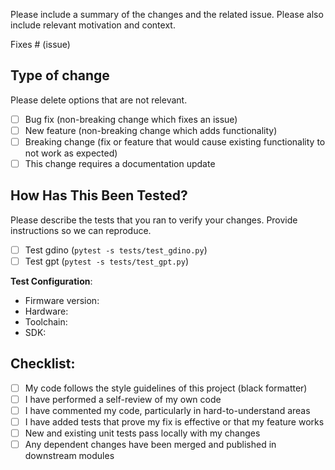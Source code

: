 
Please include a summary of the changes and the related issue. 
Please also include relevant motivation and context.

Fixes # (issue)

## Type of change

Please delete options that are not relevant.

- [ ] Bug fix (non-breaking change which fixes an issue)
- [ ] New feature (non-breaking change which adds functionality)
- [ ] Breaking change (fix or feature that would cause existing functionality to not work as expected)
- [ ] This change requires a documentation update

## How Has This Been Tested?

Please describe the tests that you ran to verify your changes. 
Provide instructions so we can reproduce. 

- [ ] Test gdino (`pytest -s tests/test_gdino.py`)
- [ ] Test gpt (`pytest -s tests/test_gpt.py`)

**Test Configuration**:
* Firmware version:
* Hardware:
* Toolchain:
* SDK:

## Checklist:

- [ ] My code follows the style guidelines of this project (black formatter)
- [ ] I have performed a self-review of my own code
- [ ] I have commented my code, particularly in hard-to-understand areas
- [ ] I have added tests that prove my fix is effective or that my feature works
- [ ] New and existing unit tests pass locally with my changes
- [ ] Any dependent changes have been merged and published in downstream modules
